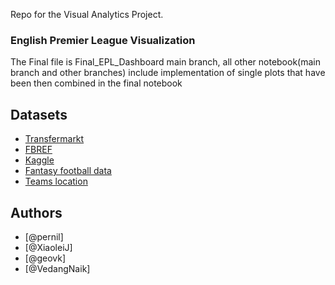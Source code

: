 Repo for the Visual Analytics Project.

### English Premier League Visualization

The Final file is Final_EPL_Dashboard main branch, 
all other notebook(main branch and other branches) include implementation of single plots that have been then combined in the final notebook



## Datasets

 - [Transfermarkt](https://www.transfermarkt.com)
 - [FBREF](https://fbref.com/en/)
 - [Kaggle](https://www.kaggle.com/datasets)
 - [Fantasy football data](https://github.com/vaastav/Fantasy-Premier-League/tree/master/data)
 - [Teams location](https://github.com/jokecamp/FootballData/blob/master/other/stadiums-with-GPS-coordinates.csv)


## Authors

- [@pernil]
- [@XiaoleiJ]
- [@geovk]
- [@VedangNaik]
